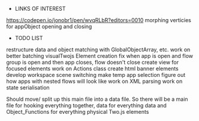 * LINKS OF INTEREST

 https://codepen.io/jonobr1/pen/wvqRLbR?editors=0010 morphing verticies for appObject opening and closing

* TODO LIST 

 restructure data and object matching with GlobalObjectArray, etc.
 work on better batching visualTwojs Element creation
 fix when app is open and flow group is open and then app closes, flow doesn't close
 create view for focused elements
 work on Actions class
 create html banner elements
 develop workspace scene switching
 make temp app selection
 figure out how apps with nested flows will look like
 work on XML parsing
 work on state serialisation

 Should move/ split up this main file into a data file. So there will be a main file for hooking everything together, data for everything data and Object_Functions for everything physical Two.js elements
